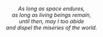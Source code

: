 <p align="center"><em>As long as space endures,<br>
as long as living beings remain,<br>
until then, may I too abide<br>
and dispel the miseries of the world.
</em></p>

